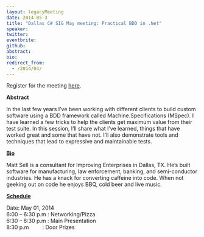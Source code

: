 ```yaml
---
layout: legacyMeeting
date: 2014-05-3
title: "Dallas C# SIG May meeting: Practical BDD in .Net"
speaker:
twitter:
eventbrite:
github:
abstract:
bio:
redirect_from:
  - /2014/04/
---
```


<div>
<p style="text-align: left;">Register for the meeting&nbsp;<a href="http://www.eventbrite.com/e/dallas-c-sig-may-meeting-practical-bdd-in-net-tickets-11321746649">here</a>.</p>
<p><strong><strong>Abstract</strong></strong></p>
<p>In the last few years I&#8217;ve been working with different clients to build custom software using a BDD framework called Machine.Specifications (MSpec). I have learned a few tricks to help the clients get maximum value from their test suite. In this session, I&#8217;ll share what I&#8217;ve learned, things that have worked great and some that have not. I&#8217;ll also demonstrate tools and techniques that lead to expressive and maintainable tests.</p>
<p><strong><strong><span style="text-decoration: underline;">Bio</span></strong></strong></p>
<div id="_mcePaste">Matt Sell is a consultant for Improving Enterprises in Dallas, TX. He&#8217;s built software for manufacturing, law enforcement, banking, and semi-conductor industries. He has a knack for converting caffeine into code. When not geeking out on code he enjoys BBQ, cold beer and live music.</div>
<p><strong><span style="text-decoration: underline;">Schedule</span></strong></p>
<p>Date: May 01, 2014<br />
6:00 &#8211; 6:30 p.m : Networking/Pizza<br />
6:30 &#8211; 8:30 p.m : Main Presentation<br />
8:30 p.m &nbsp; &nbsp; &nbsp; &nbsp; : Door Prizes</p>
</div>

